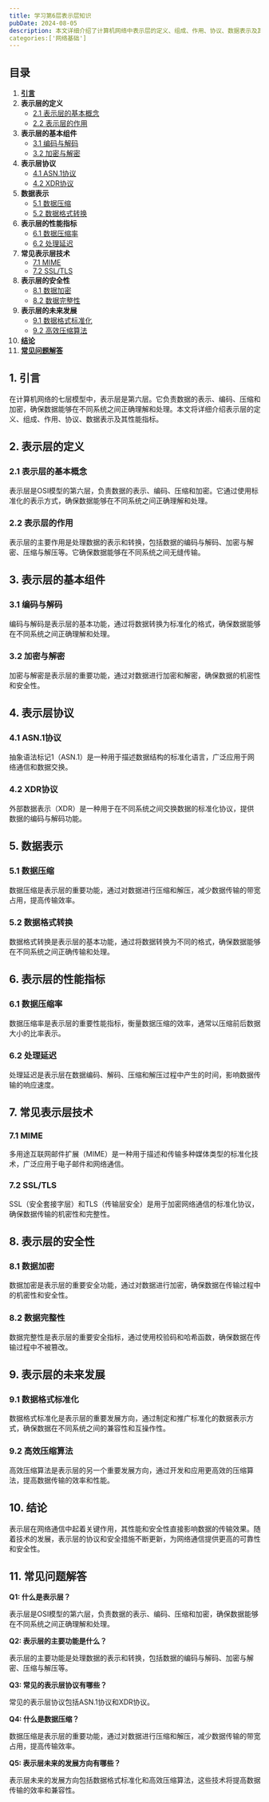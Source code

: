 ```yaml
---
title: 学习第6层表示层知识
pubDate: 2024-08-05
description: 本文详细介绍了计算机网络中表示层的定义、组成、作用、协议、数据表示及其性能指标。
categories:['网络基础']
---
```



## 目录
1. [**引言**](#1-引言)
2. **表示层的定义**
   - [2.1 表示层的基本概念](#21-表示层的基本概念)
   - [2.2 表示层的作用](#22-表示层的作用)
3. **表示层的基本组件**
   - [3.1 编码与解码](#31-编码与解码)
   - [3.2 加密与解密](#32-加密与解密)
4. **表示层协议**
   - [4.1 ASN.1协议](#41-asn1协议)
   - [4.2 XDR协议](#42-xdr协议)
5. **数据表示**
   - [5.1 数据压缩](#51-数据压缩)
   - [5.2 数据格式转换](#52-数据格式转换)
6. **表示层的性能指标**
   - [6.1 数据压缩率](#61-数据压缩率)
   - [6.2 处理延迟](#62-处理延迟)
7. **常见表示层技术**
   - [7.1 MIME](#71-mime)
   - [7.2 SSL/TLS](#72-ssltls)
8. **表示层的安全性**
   - [8.1 数据加密](#81-数据加密)
   - [8.2 数据完整性](#82-数据完整性)
9. **表示层的未来发展**
   - [9.1 数据格式标准化](#91-数据格式标准化)
   - [9.2 高效压缩算法](#92-高效压缩算法)
10. [**结论**](#10-结论)
11. [**常见问题解答**](#11-常见问题解答)

## 1. 引言

在计算机网络的七层模型中，表示层是第六层。它负责数据的表示、编码、压缩和加密，确保数据能够在不同系统之间正确理解和处理。本文将详细介绍表示层的定义、组成、作用、协议、数据表示及其性能指标。

## 2. 表示层的定义

### 2.1 表示层的基本概念

表示层是OSI模型的第六层，负责数据的表示、编码、压缩和加密。它通过使用标准化的表示方式，确保数据能够在不同系统之间正确理解和处理。

### 2.2 表示层的作用

表示层的主要作用是处理数据的表示和转换，包括数据的编码与解码、加密与解密、压缩与解压等。它确保数据能够在不同系统之间无缝传输。

## 3. 表示层的基本组件

### 3.1 编码与解码

编码与解码是表示层的基本功能，通过将数据转换为标准化的格式，确保数据能够在不同系统之间正确理解和处理。

### 3.2 加密与解密

加密与解密是表示层的重要功能，通过对数据进行加密和解密，确保数据的机密性和安全性。

## 4. 表示层协议

### 4.1 ASN.1协议

抽象语法标记1（ASN.1）是一种用于描述数据结构的标准化语言，广泛应用于网络通信和数据交换。

### 4.2 XDR协议

外部数据表示（XDR）是一种用于在不同系统之间交换数据的标准化协议，提供数据的编码与解码功能。

## 5. 数据表示

### 5.1 数据压缩

数据压缩是表示层的重要功能，通过对数据进行压缩和解压，减少数据传输的带宽占用，提高传输效率。

### 5.2 数据格式转换

数据格式转换是表示层的基本功能，通过将数据转换为不同的格式，确保数据能够在不同系统之间正确传输和处理。

## 6. 表示层的性能指标

### 6.1 数据压缩率

数据压缩率是表示层的重要性能指标，衡量数据压缩的效率，通常以压缩前后数据大小的比率表示。

### 6.2 处理延迟

处理延迟是表示层在数据编码、解码、压缩和解压过程中产生的时间，影响数据传输的响应速度。

## 7. 常见表示层技术

### 7.1 MIME

多用途互联网邮件扩展（MIME）是一种用于描述和传输多种媒体类型的标准化技术，广泛应用于电子邮件和网络通信。

### 7.2 SSL/TLS

SSL（安全套接字层）和TLS（传输层安全）是用于加密网络通信的标准化协议，确保数据传输的机密性和完整性。

## 8. 表示层的安全性

### 8.1 数据加密

数据加密是表示层的重要安全功能，通过对数据进行加密，确保数据在传输过程中的机密性和安全性。

### 8.2 数据完整性

数据完整性是表示层的重要安全指标，通过使用校验码和哈希函数，确保数据在传输过程中不被篡改。

## 9. 表示层的未来发展

### 9.1 数据格式标准化

数据格式标准化是表示层的重要发展方向，通过制定和推广标准化的数据表示方式，确保数据在不同系统之间的兼容性和互操作性。

### 9.2 高效压缩算法

高效压缩算法是表示层的另一个重要发展方向，通过开发和应用更高效的压缩算法，提高数据传输的效率和性能。

## 10. 结论

表示层在网络通信中起着关键作用，其性能和安全性直接影响数据的传输效果。随着技术的发展，表示层的协议和安全措施不断更新，为网络通信提供更高的可靠性和安全性。

## 11. 常见问题解答

**Q1: 什么是表示层？**

表示层是OSI模型的第六层，负责数据的表示、编码、压缩和加密，确保数据能够在不同系统之间正确理解和处理。

**Q2: 表示层的主要功能是什么？**

表示层的主要功能是处理数据的表示和转换，包括数据的编码与解码、加密与解密、压缩与解压等。

**Q3: 常见的表示层协议有哪些？**

常见的表示层协议包括ASN.1协议和XDR协议。

**Q4: 什么是数据压缩？**

数据压缩是表示层的重要功能，通过对数据进行压缩和解压，减少数据传输的带宽占用，提高传输效率。

**Q5: 表示层未来的发展方向有哪些？**

表示层未来的发展方向包括数据格式标准化和高效压缩算法，这些技术将提高数据传输的效率和兼容性。